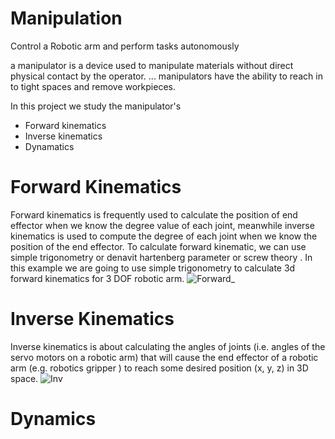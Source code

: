 # Manipulation 
Control a Robotic arm and perform tasks autonomously


 a manipulator is a device used to manipulate materials without direct physical contact by the operator. ... manipulators have the ability to reach in to tight spaces and remove workpieces.
 
 In this project we study the manipulator's 
 
 - Forward kinematics 
 - Inverse kinematics 
 - Dynamatics
 
 
 # Forward Kinematics 
   Forward kinematics is frequently used to calculate the position of end effector when we know the degree value of each joint, meanwhile inverse kinematics is used to compute the degree of each joint when we know the position of the end effector.
To calculate forward kinematic, we can use simple trigonometry or denavit hartenberg parameter or screw theory . In this example we are going to use simple trigonometry to calculate 3d forward kinematics for 3 DOF robotic arm.
![Forward_](https://user-images.githubusercontent.com/70883690/118961286-ca3f5500-b981-11eb-9077-21a34d389091.gif)



 # Inverse Kinematics 
   Inverse kinematics is about calculating the angles of joints (i.e. angles of the servo motors on a robotic arm) that will cause the end effector of a robotic arm (e.g. robotics gripper ) to reach some desired position (x, y, z) in 3D space. 
   ![Inv](https://user-images.githubusercontent.com/70883690/118954284-3c606b80-b97b-11eb-867e-dd71b803e61b.gif)
   

# Dynamics
  
 
 
 
